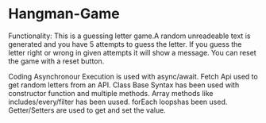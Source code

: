 # Hangman-Game
Functionality: 
This is a guessing letter game.A random unreadeable text is generated and you have 5 attempts to guess the letter. 
If you guess the letter right or wrong in given attempts it will show a message.
You can reset the game with a reset button.

Coding
Asynchronour Execution is used with async/await.
Fetch Api used to get random letters from an API.
Class Base Syntax has been used with constructor function and multiple methods.
Array methods like includes/every/filter has been uused.
forEach loopshas been used.
Getter/Setters are used to get and set the value.
